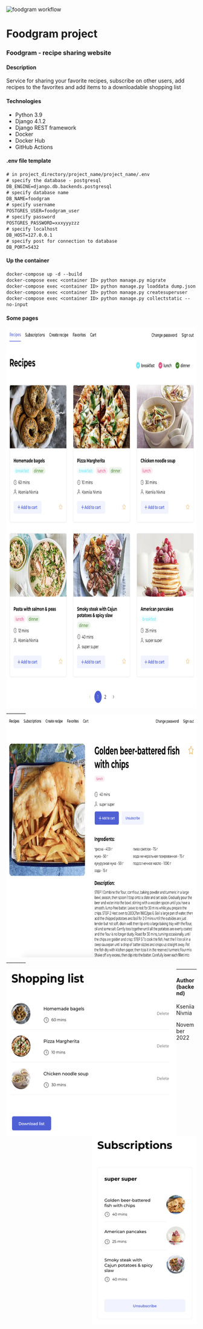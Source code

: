 ![foodgram workflow](https://github.com/knivnia/foodgram-project-react/actions/workflows/foodgram_workflow.yml/badge.svg?event=push)

# Foodgram project

### Foodgram - recipe sharing website

#### Description

Service for sharing your favorite recipes, subscribe on other users, add recipes to the favorites and add items to a downloadable shopping list

#### Technologies

- Python 3.9
- Django 4.1.2
- Django REST framework
- Docker
- Docker Hub
- GitHub Actions

#### .env file template

```
# in project_directory/project_name/project_name/.env
# specify the database - postgresql
DB_ENGINE=django.db.backends.postgresql
# specify database name
DB_NAME=foodgram
# specify username
POSTGRES_USER=foodgram_user
# specify password
POSTGRES_PASSWORD=xxxyyyzzz
# specify localhost
DB_HOST=127.0.0.1
# specify post for connection to database
DB_PORT=5432
```


#### Up the container

```
docker-compose up -d --build 
docker-compose exec <container ID> python manage.py migrate
docker-compose exec <container ID> python manage.py loaddata dump.json
docker-compose exec <container ID> python manage.py createsuperuser
docker-compose exec <container ID> python manage.py collectstatic --no-input
```

#### Some pages

<img align="center" src="backend/images_for_readme/main.png" width="900" height="1002">
________

<img align="center" src="backend/images_for_readme/recipe.png" width="900" height="640">
________

<img align="left" src="backend/images_for_readme/shopping_list.png" width="450" height="440">      <img align="right" src="backend/images_for_readme/subscriptions.png" width="278" height="496">


________
#### Author (backend)
Kseniia Nivnia

November 2022
